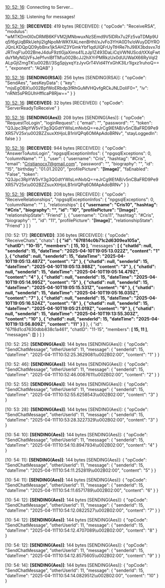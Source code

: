 [10: 52: 16]:
Connecting to Server...

[10: 52: 16]:
Connected!

[10: 52: 16]:
Listening for messages!

[10: 52: 16]:
**[RECEIVED]**: 419 bytes
[RECEIVED]: {
  "opCode": "ReceiveRSA",
  "modulus": "wMTKDm0I0xDRMB6KFVM2jMNbwuxNzSEmd9V5lDRx7u2Fz5vaTDMp9Uq5f6gUqBRkUehji2lgNpoMrWKfXALnenBHhl/xJvFo3YHA0D1v/oWuyDDYROJQnLKDQpQD9ybBnx1jk5AHZ3YGmkYbf1qdUlQFrUyTtHRe7hJ98X3bdsvx7dJRTnqF\u002BneJ4duF9ztlGjaXims41LzJp1Z493DaLiCqVWNUScd/tXXqFwtduYMyNGjVFsJePfvnlBfTM\u002BcJJ2hXYrPMRkzUx0dUUWaIX66RyVqI2ALpGjtZmgTK\u002B//3SgSpjyxqYzJyvGrT4Vid41YxGhK3ILr1Igxz1ruhoQ==",
  "exponent": "AQAB"
}

[10: 52: 16]:
**[SENDING(RSA)]**: 256 bytes
[SENDING(RSA)]: {
  "opCode": "SendAes",
  "aesKeyData": {
    "key": "mjsEgOBX\u002BpfWoERbdp3fRhGuMVHQvfgRCkJNLDoIiF0=",
    "iv": "nRNt5sPRGUhHfflcaP8Rjw=="
  }
}

[10: 52: 16]:
**[RECEIVED]**: 32 bytes
[RECEIVED]: {
  "opCode": "ServerReadyToReceive"
}

[10: 52: 16]:
**[SENDING(Aes)]**: 208 bytes
[SENDING(Aes)]: {
  "opCode": "RequestToLogin",
  "loginRequest": {
    "email": "",
    "password": "",
    "token": "Q3Jpc3RpYW5vY3g3QGdtYWlsLmNvbQ==eJrCg9lEfAB/v5nCBaFRD9Pe9XR57V25x\u002BZZsuxXtHjoLB1nVQPq6OMApAdoBRNv",
    "stayLoggedIn": false
  }
}

[10: 52: 16]:
**[RECEIVED]**: 944 bytes
[RECEIVED]: {
  "opCode": "AnswerToAutoLogin",
  "npgsqlExceptionInfos": {
    "npgsqlExceptions": 0,
    "columnName": ""
  },
  "user": {
    "username": "Cris",
    "hashtag": "#Cris",
    "email": "Cristianocx7@gmail.com",
    "password": "",
    "biography": "",
    "id": "15",
    "birthday": "01.01.2020",
    "profilePicture": "**[Image]**",
    "faEnabled": "False",
    "token": "Q3Jpc3RpYW5vY3g3QGdtYWlsLmNvbQ==eJrCg9lEfAB/v5nCBaFRD9Pe9XR57V25x\u002BZZsuxXtHjoLB1nVQPq6OMApAdoBRNv"
  }
}

[10: 52: 16]:
**[RECEIVED]**: 208 bytes
[RECEIVED]: {
  "opCode": "ReceiveRelationships",
  "npgsqlExceptionInfos": {
    "npgsqlExceptions": 0,
    "columnName": ""
  },
  "relationships": **[
    {
      "username": "Cris10",
      "hashtag": "#Cris",
      "biography": "",
      "id": "10",
      "profilePicture": "[Image]**",
      "relationshipState": "Friend"
    },
    {
      "username": "Cris11",
      "hashtag": "#Cris",
      "biography": "",
      "id": "11",
      "profilePicture": "**[Image]**",
      "relationshipState": "Friend"
    }
  ]
}

[10: 52: 17]:
**[RECEIVED]**: 336 bytes
[RECEIVED]: {
  "opCode": "ReceiveChats",
  "chats": **[
    {
      "id": "67f814c0b71c2d6309ea105a",
      "chatID": "10-15",
      "members": [
        15,
        10
      ]**,
      "messages": **[
        {
          "chatId": null,
          "senderId": 15,
          "dateTime": "2025-04-10T19:05:13.022Z",
          "content": "1"
        },
        {
          "chatId": null,
          "senderId": 15,
          "dateTime": "2025-04-10T19:05:13.487Z",
          "content": "2"
        },
        {
          "chatId": null,
          "senderId": 15,
          "dateTime": "2025-04-10T19:05:13.988Z",
          "content": "3"
        },
        {
          "chatId": null,
          "senderId": 15,
          "dateTime": "2025-04-10T19:05:14.479Z",
          "content": "4"
        },
        {
          "chatId": null,
          "senderId": 15,
          "dateTime": "2025-04-10T19:05:14.995Z",
          "content": "5"
        },
        {
          "chatId": null,
          "senderId": 15,
          "dateTime": "2025-04-10T19:05:15.531Z",
          "content": "6"
        },
        {
          "chatId": null,
          "senderId": 15,
          "dateTime": "2025-04-10T19:05:16.035Z",
          "content": "7"
        },
        {
          "chatId": null,
          "senderId": 15,
          "dateTime": "2025-04-10T19:05:16.524Z",
          "content": "8"
        },
        {
          "chatId": null,
          "senderId": 15,
          "dateTime": "2025-04-10T19:05:21.019Z",
          "content": "9"
        },
        {
          "chatId": null,
          "senderId": 15,
          "dateTime": "2025-04-10T19:13:55.303Z",
          "content": "10"
        },
        {
          "chatId": null,
          "senderId": 15,
          "dateTime": "2025-04-10T19:13:56.809Z",
          "content": "11"
        }
      ]**
    },
    {
      "id": "67f8d1cd7630dbb838c1a461",
      "chatID": "11-15",
      "members": **[
        15,
        11
      ]**,
      "messages": **[]**
    }
  ]
}

[10: 52: 25]:
**[SENDING(Aes)]**: 144 bytes
[SENDING(Aes)]: {
  "opCode": "SendChatMessage",
  "otherUserId": 11,
  "message": {
    "senderId": 15,
    "dateTime": "2025-04-11T10:52:25.3629081\u002B02:00",
    "content": "1"
  }
}

[10: 52: 46]:
**[SENDING(Aes)]**: 144 bytes
[SENDING(Aes)]: {
  "opCode": "SendChatMessage",
  "otherUserId": 11,
  "message": {
    "senderId": 15,
    "dateTime": "2025-04-11T10:52:46.0087611\u002B02:00",
    "content": "2"
  }
}

[10: 52: 55]:
**[SENDING(Aes)]**: 144 bytes
[SENDING(Aes)]: {
  "opCode": "SendChatMessage",
  "otherUserId": 11,
  "message": {
    "senderId": 15,
    "dateTime": "2025-04-11T10:52:55.6258543\u002B02:00",
    "content": "3"
  }
}

[10: 53: 28]:
**[SENDING(Aes)]**: 144 bytes
[SENDING(Aes)]: {
  "opCode": "SendChatMessage",
  "otherUserId": 11,
  "message": {
    "senderId": 15,
    "dateTime": "2025-04-11T10:53:28.3227329\u002B02:00",
    "content": "3"
  }
}

[10: 54: 10]:
**[SENDING(Aes)]**: 144 bytes
[SENDING(Aes)]: {
  "opCode": "SendChatMessage",
  "otherUserId": 11,
  "message": {
    "senderId": 15,
    "dateTime": "2025-04-11T10:54:10.8947934\u002B02:00",
    "content": "4"
  }
}

[10: 54: 11]:
**[SENDING(Aes)]**: 144 bytes
[SENDING(Aes)]: {
  "opCode": "SendChatMessage",
  "otherUserId": 11,
  "message": {
    "senderId": 15,
    "dateTime": "2025-04-11T10:54:11.252819\u002B02:00",
    "content": "5"
  }
}

[10: 54: 11]:
**[SENDING(Aes)]**: 144 bytes
[SENDING(Aes)]: {
  "opCode": "SendChatMessage",
  "otherUserId": 11,
  "message": {
    "senderId": 15,
    "dateTime": "2025-04-11T10:54:11.6571789\u002B02:00",
    "content": "6"
  }
}

[10: 54: 12]:
**[SENDING(Aes)]**: 144 bytes
[SENDING(Aes)]: {
  "opCode": "SendChatMessage",
  "otherUserId": 11,
  "message": {
    "senderId": 15,
    "dateTime": "2025-04-11T10:54:12.0822527\u002B02:00",
    "content": "7"
  }
}

[10: 54: 12]:
**[SENDING(Aes)]**: 144 bytes
[SENDING(Aes)]: {
  "opCode": "SendChatMessage",
  "otherUserId": 11,
  "message": {
    "senderId": 15,
    "dateTime": "2025-04-11T10:54:12.4707089\u002B02:00",
    "content": "8"
  }
}

[10: 54: 12]:
**[SENDING(Aes)]**: 144 bytes
[SENDING(Aes)]: {
  "opCode": "SendChatMessage",
  "otherUserId": 11,
  "message": {
    "senderId": 15,
    "dateTime": "2025-04-11T10:54:12.8575605\u002B02:00",
    "content": "9"
  }
}

[10: 54: 14]:
**[SENDING(Aes)]**: 144 bytes
[SENDING(Aes)]: {
  "opCode": "SendChatMessage",
  "otherUserId": 11,
  "message": {
    "senderId": 15,
    "dateTime": "2025-04-11T10:54:14.0829512\u002B02:00",
    "content": "10"
  }
}


